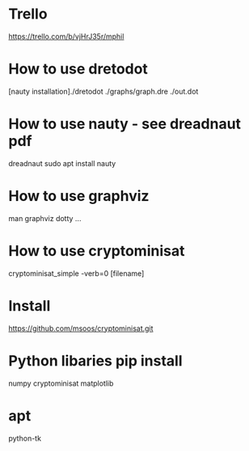 # Trello
https://trello.com/b/vjHrJ35r/mphil

# How to use dretodot
[nauty installation]./dretodot ./graphs/graph.dre ./out.dot

# How to use nauty - see dreadnaut pdf
dreadnaut 
sudo apt install nauty

# How to use graphviz
man graphviz
dotty ...

# How to use cryptominisat
cryptominisat_simple -verb=0 [filename]

# Install
https://github.com/msoos/cryptominisat.git

# Python libaries pip install
numpy
cryptominisat
matplotlib

# apt
python-tk
